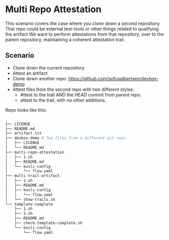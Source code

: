# Multi Repo Attestation

This scenario covers the case where you clone down a second repository.
That repo could be external test-tools or other things related to qualifying the artifact
We want to perform attestations from that repository, over to the parent repository, maintaining a coherent attestation trail.

## Scenario

* Clone down the current repository
* Attest an artifact
* Clone down another repo: https://github.com/sofusalbertsen/devbox-demo
* Attest files from the second repo with two different styles:
  * Attest to the trail AND the HEAD commit from parent repo.
  * attest to the trail, with no other additions.

Repo looks like this:

```Bash
.
├── LICENSE
├── README.md
├── artifact.txt
├── devbox-demo # Two files from a different git repo.
│   ├── LICENSE
│   └── README.md
├── multi-repo-attestation
│   ├── 1.sh
│   ├── README.md
│   └── kosli-config
│       └── flow.yaml
├── multi-trail-artifact
│   ├── 1.sh
│   ├── README.md
│   ├── kosli-config
│   │   └── flow.yaml
│   └── show-trails.sh
└── template-complete
    ├── 1.sh
    ├── 2.sh
    ├── README.md
    ├── check-template-complete.sh
    └── kosli-config
        └── flow.yaml
```
